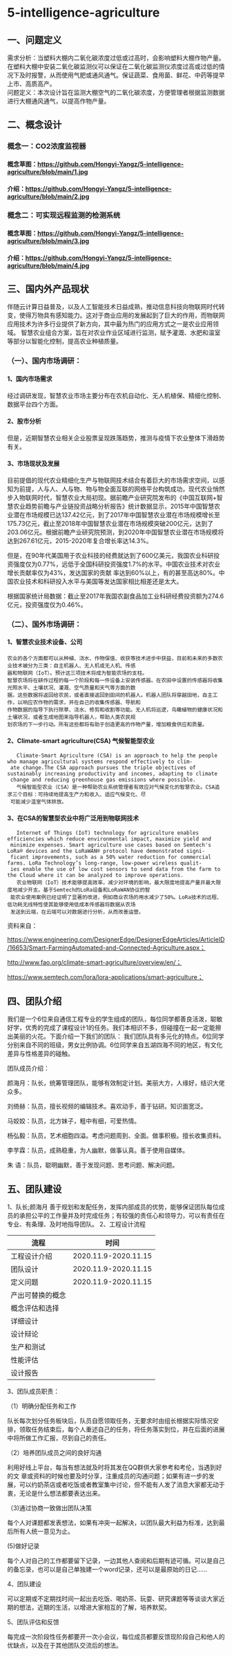# 5-intelligence-agriculture
## 一、问题定义
   需求分析：当塑料大棚内二氧化碳浓度过低或过高时，会影响塑料大棚作物产量。在塑料大棚中安装二氧化碳监测仪可以保证在二氧化碳监测仪浓度过高或过低的情况下及时报警，从而使用气肥或通风通气。保证蔬菜、食用菌、鲜花、中药等提早上市、高质高产。   
   问题定义：本次设计旨在监测大棚空气的二氧化碳浓度，方便管理者根据监测数据进行大棚通风通气，以提高作物产量。
## 二、概念设计
### 概念一：CO2浓度监视器
#### 概念草图：https://github.com/Hongyi-Yangz/5-intelligence-agriculture/blob/main/1.jpg
#### 介绍：https://github.com/Hongyi-Yangz/5-intelligence-agriculture/blob/main/2.jpg
### 概念二：可实现远程监测的检测系统
#### 概念草图：https://github.com/Hongyi-Yangz/5-intelligence-agriculture/blob/main/3.jpg
#### 介绍：https://github.com/Hongyi-Yangz/5-intelligence-agriculture/blob/main/4.jpg
## 三、国内外产品现状
   伴随云计算日益普及，以及人工智能技术日益成熟，推动信息科技向物联网时代转变，使得万物具有感知能力。这对于商业应用的发展起到了巨大的作用，而物联网应用技术为许多行业提供了新方向，其中最为热门的应用方式之一是农业应用领域。
   智慧农业组合方案，旨在对农业作业区域进行监测，赋予灌溉、水肥和温室等部分以智能化控制，提高农业种植质量。
### （一）、国内市场调研：
####    1、国内市场需求
   经过调研发现，智慧农业市场主要分布在农机自动化、无人机植保、精细化控制、数据平台四个方面。
####    2、股市分析
   但是，近期智慧农业相关企业股票呈现跌落趋势，推测与疫情下农业整体下滑趋势有关。
#### 3、市场现状及发展
   目前提倡的现代农业精细化生产与物联网技术结合有着巨大的市场需求空间，以感知为前提，人与人、人与物、物与物全面互联的网络平台构筑成功，现代农业悄然步入物联网时代，智慧农业大局初现。据前瞻产业研究院发布的《中国互联网+智慧农业趋势前瞻与产业链投资战略分析报告》统计数据显示，2015年中国智慧农业潜在市场规模已达137.42亿元，到了2017年中国智慧农业潜在市场规模增长至175.73亿元，截止至2018年中国智慧农业潜在市场规模突破200亿元，达到了203.06亿元。根据前瞻产业研究院预测，到2020年中国智慧农业潜在市场规模将达到267.61亿元，2015-2020年复合增长率达14.3%。
   
   但是，在90年代美国用于农业科技的经费就达到了600亿美元，我国农业科研投资强度仅为0.77%，远低于全国科研投资强度1.7%的水平。中国农业技术对农业增长贡献率仅为43%，发达国家的贡献 率达到60%以上，有的甚至高达80%。中国农业技术和科研投入水平与美国等发达国家相比相差还是太大。
   
   根据国家统计局数据：截止至2017年我国农副食品加工业科研经费投资额为274.6亿元，投资强度仅为0.46%。 
### （二）、国外市场调研：
####  1、智慧农业技术设备、公司
    农业的各个方面都可以从种植、浇水、作物保值、收获等技术进步中获益，目前和未来的多数农业技术被分为三类：自主机器人、无人机或无人机、传感
    器和物联网（IoT）。预计这三项技术将成为智能农场的支柱。
    智慧农场将在耕作过程的每一个阶段和每一件设备上安装传感器。在农田中设置的传感器将收集光照水平、土壤状况、灌溉、空气质量和天气等方面的数
    据。这些数据将返回给农民，或者直接返回到田间的机器人。机器人团队将穿越田地，自主工作，以响应农作物的需求，并在自己的收集传感器、导航和
    作物数据的指导下执行除草、浇水、修剪和收割等功能。无人机将巡逻，鸟瞰植物的健康状况和土壤状况，或者生成地图来指导机器人，帮助人类农民规
    划农场的下一步行动。所有这些都将有助于创造更高的作物产量，增加粮食供应和质量。
#### 2、Climate-smart agriculture(CSA)	气候智能型农业
	   Climate-Smart Agriculture (CSA) is an approach to help the people who manage agricultural systems respond effectively to clim-
     ate change.The CSA approach pursues the triple objectives of sustainably increasing productivity and incomes, adapting to climate 
     change and reducing greenhouse gas emissions where possible.
	   气候智能型农业（CSA）是一种帮助农业系统管理者有效应对气候变化的智慧农业。CSA追求三个目标：可持续地提高生产力和收入、适应气候变化、尽
     可能减少温室气体排放。
#### 3、在CSA的智慧型农业中将广泛用到物联网技术
	   Internet of Things (IoT) technology for agriculture enables efficiencies which reduce environmental impact, maximize yield and 
     minimize expenses. Smart agriculture use cases based on Semtech's LoRa® devices and the LoRaWAN® protocol have demonstrated signi-
     ficant improvements, such as a 50% water reduction for commercial farms. LoRa Technology’s long-range, low-power wireless qualit-
     ies enable the use of low cost sensors to send data from the farm to the Cloud where it can be analyzed to improve operations.
	   农业物联网（IoT）技术能够提高效率，减少对环境的影响，最大限度地提高产量并最大限度地减少开支。基于Semtech的LoRa设备和LoRaWAN协议的智
     能农业使用案例已经证明了显著的改进，例如商业农场的用水减少了50%。LoRa技术的远程、低功耗无线特性使其能够使用低成本传感器将数据从农场
     发送到云端，在云端可以对数据进行分析，从而改善运营。
资料来自：

https://www.engineering.com/DesignerEdge/DesignerEdgeArticles/ArticleID/16653/Smart-FarmingAutomated-and-Connected-Agriculture.aspx；

http://www.fao.org/climate-smart-agriculture/overview/en/；

https://www.semtech.com/lora/lora-applications/smart-agriculture；
## 四、团队介绍
我们是一个6位来自通信工程专业的学生组成的团队，每位同学都善良活泼，聪敏好学，优秀的完成了课程设计1的任务。我们本相识不多，但碰撞在一起一定能擦出美丽的火花。下面介绍一下我们的团队：
我们团队具有多元化的特点。6位同学分别来自不同的班级，男女比例协调。6位同学来自五湖四海不同的地区，有文化差异与性格差异的碰触。

团队成员介绍：

颜海月：队长，统筹管理团队，能够有效制定计划。美丽大方，人缘好，结识大佬众多。

刘倚赫：队员，擅长视频的编辑技术。喜欢动手，善于钻研。知识面宽泛。

马姣姣：队员，北方妹子，粗中有细，可爱热情。 

杨弘毅：队员，艺术细胞四溢。考虑问题周到、全面。做事积极。擅长收集资料。

李芋霖：队员，成熟稳重，为人幽默，做事认真。善于使用自媒体。

朱  语：队员，聪明幽默，善于发现问题、思考问题、解决问题。
## 五、团队建设
1、队长;颜海月
善于规划和发配任务，发挥内部成员的优势，能够保证团队每位成员的承担公平的工作量并及时完成任务；有较强的责任心和领导力，可以有责任在专业、有条理、及时地指导团队。
2、工程设计流程

流程 | 时间
------------- | -------------
工程设计介绍 |	2020.11.9-2020.11.15
团队设计 |	2020.11.9-2020.11.15
定义问题 |	2020.11.9-2020.11.15
产出可替换的概念 |	
概念评估和选择 |	
详细设计 |	
设计辩论 |	
生产和测试 |	
性能评估 |	
设计报告 |	

3、团队成员职责：

（1）明确分配任务和工作

队长每次划分任务板块后，队员自愿领取任务，无要求时由组长根据实际情况安排，领取任务结束后，每个人重述自己的任务，将任务落实到位，并在后面的进展中将所做工作汇报，尽到自己的责任。

（2）培养团队成员之间的良好沟通

利用好线上平台，每当有想法就及时将其发在QQ群供大家参考和考伦，当遇到好的文 章或资料的时候也要及时分享，注重成员的沟通问题；如果有进一步的发展，可以约奶茶店或者吃饭或者教室集中讨论，但不能有人发了消息大家都无动于衷，无论是什么想法都要表达出来。

（3)通过协商一致做出团队决策

每个人对课题都发表想法，如果有冲突一起解决，以团队最大利益为标准，达到最后所有人统一意见为止。

 (5)做好记录

每个人对自己的工作都要留下记录，一边其他人查阅和后期有迹可循。可以是自己的备忘录，也可以是自己单独建一个word记录，还可以是最原始的日记……

4、团队建设

可以定期或不定期找时间一起出去吃饭、喝奶茶、玩耍、研究课题等等谈谈大家近期的想法，近期的生活，以增进大家相互的了解，培养默契。

5、团队评估和反馈

每完成一次阶段性任务都要开一次小会议，每位成员都要反馈现阶段自己和他人的优缺点，以及在于其他团队交流后的想法。



